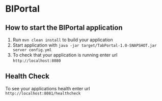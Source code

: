 # BIPortal

How to start the BIPortal application
---

1. Run `mvn clean install` to build your application
1. Start application with `java -jar target/TabPortal-1.0-SNAPSHOT.jar server config.yml`
1. To check that your application is running enter url `http://localhost:8080`

Health Check
---

To see your applications health enter url `http://localhost:8081/healthcheck`
